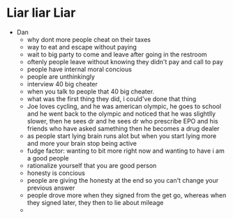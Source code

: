# Liar liar Liar

- Dan
    - why dont more people cheat on their taxes
    - way to eat and escape without paying
    - wait to big party to come and leave after going in the restroom
    - oftenly people leave without knowing they didn't pay and call to pay
    - people have internal moral concious
    - people are unthinkingly 
    - interview 40 big cheater
    - when you talk to people that 40 big cheater.
    - what was the first thing they did, i could've done that thing
    - Joe loves cycling, and he was american olympic, he goes to school and he went back to the olympic and noticed that he was slightlly slower, then he sees dr and he sees dr who prescribe EPO and his friends who have asked samething then he becomes a drug dealer
    - as people start lying brain runs alot but when you start lying more and more your brain stop being active
    - fudge factor: wanting to bit more right now and wanting to have i am a good people
    - rationalize yourself that you are good person
    - honesty is concious
    - people are giving the honesty at the end so you can't change your previous answer
    - people drove more when they signed from the get go, whereas when they signed later, they then to lie about mileage
    - 